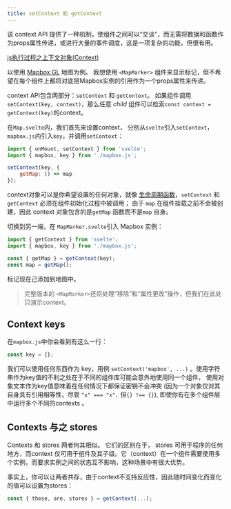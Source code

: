 ```yaml
---
title: setContext 和 getContext
---
```


该 context API 提供了一种机制，使组件之间可以“交谈”，而无需将数据和函数作为props属性传递，或进行大量的事件调度，这是一项复杂的功能，但很有用。

[js执行过程之上下文对象(Context)](https://juejin.im/post/5c35de4ef265da61776c2961)

以使用 [Mapbox GL](https://docs.mapbox.com/mapbox-gl-js/overview/) 地图为例。 我想使用 `<MapMarker>` 组件来显示标记，但不希望在每个组件上都将对底层Mapbox实例的引用作为一个props属性来传递。

context API包含两部分：`setContext` 和 `getContext`。 如果组件调用 `setContext(key, context)`，那么任意 *child* 组件可以检索`const context = getContext(key)`的context。

在`Map.svelte`内，我们首先来设置context， 分别从`svelte`引入`setContext`，`mapbox.js`内引入`key`，并调用`setContext`：

```js
import { onMount, setContext } from 'svelte';
import { mapbox, key } from './mapbox.js';

setContext(key, {
	getMap: () => map
});
```

context对象可以是你希望设置的任何对象，就像 [生命周期函数](tutorial/onmount)，`setContext` 和`getContext` 必须在组件初始化过程中被调用； 由于 `map` 在组件挂载之前不会被创建，因此 context 对象包含的是`getMap` 函数而不是`map` 自身。

切换到另一端，在 `MapMarker.svelte`引入 Mapbox 实例：

```js
import { getContext } from 'svelte';
import { mapbox, key } from './mapbox.js';

const { getMap } = getContext(key);
const map = getMap();
```

标记现在己添加到地图中。

> 完整版本的 `<MapMarker>`还将处理“移除”和“属性更改”操作，但我们在此处只演示context。

## Context keys

在`mapbox.js`中你会看到有这么一行：

```js
const key = {};
```

我们可以使用任何东西作为 key，用例 `setContext('mapbox', ...)` 。使用字符串作为key值的不利之处在于不同的组件库可能会意外地使用同一个组件， 使用对象文本作为key值意味着在任何情况下都保证密钥不会冲突 (因为一个对象仅对其自身具有引用相等性，尽管 `"x" === "x"，`但`{} !== {}`), 即使你有在多个组件层中运行多个不同的contexts 。

## Contexts 与之 stores

Contexts 和 stores 两者何其相似。 它们的区别在于， stores 可用于程序的任何地方，而context 仅可用于组件及其子级。它（context）在一个组件需要使用多个实例，而要求实例之间的状态互不影响，这种场景中有很大优势。

事实上，你可以让两者共存，由于context不支持反应性，因此随时间变化而变化的值可以设置为stores：

```js
const { these, are, stores } = getContext(...);
```
